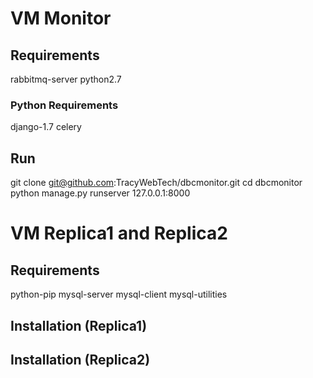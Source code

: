 # VM Monitor

## Requirements

rabbitmq-server
python2.7
### Python Requirements
django-1.7
celery

## Run
git clone git@github.com:TracyWebTech/dbcmonitor.git
cd dbcmonitor
python manage.py runserver 127.0.0.1:8000

# VM Replica1 and Replica2
## Requirements
python-pip mysql-server mysql-client mysql-utilities

## Installation (Replica1)

## Installation (Replica2)
